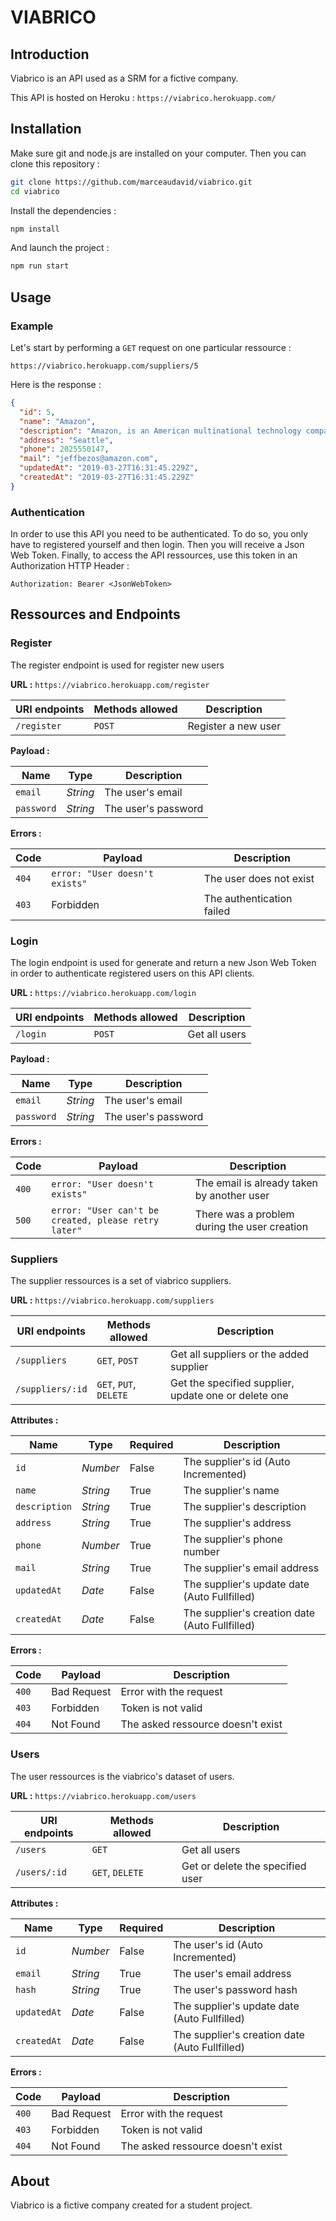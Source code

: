 # VIABRICO

## Introduction

Viabrico is an API used as a SRM for a fictive company.

This API is hosted on Heroku : `https://viabrico.herokuapp.com/`

## Installation

Make sure git and node.js are installed on your computer. Then you can clone this repository :

```bash
git clone https://github.com/marceaudavid/viabrico.git
cd viabrico
```

Install the dependencies :

```bash
npm install
```

And launch the project :

```bash
npm run start
```

## Usage

### Example

Let's start by performing a `GET` request on one particular ressource :

`https://viabrico.herokuapp.com/suppliers/5`

Here is the response :

```json
{
  "id": 5,
  "name": "Amazon",
  "description": "Amazon, is an American multinational technology company based in Seattle, Washington that focuses in e-commerce, cloud computing, and artificial intelligence.",
  "address": "Seattle",
  "phone": 2025550147,
  "mail": "jeffbezos@amazon.com",
  "updatedAt": "2019-03-27T16:31:45.229Z",
  "createdAt": "2019-03-27T16:31:45.229Z"
}
```

### Authentication

In order to use this API you need to be authenticated. To do so, you only have to registered yourself and then login. Then you will receive a Json Web Token. Finally, to access the API ressources, use this token in an Authorization HTTP Header :

```http
Authorization: Bearer <JsonWebToken>
```

## Ressources and Endpoints

### Register

The register endpoint is used for register new users

**URL :** `https://viabrico.herokuapp.com/register`

| URI endpoints | Methods allowed | Description         |
| ------------- | --------------- | ------------------- |
| `/register`   | `POST`          | Register a new user |

**Payload :**

| Name       | Type     | Description         |
| ---------- | -------- | ------------------- |
| `email`    | _String_ | The user's email    |
| `password` | _String_ | The user's password |

**Errors :**

| Code  | Payload                        | Description               |
| ----- | ------------------------------ | ------------------------- |
| `404` | `error: "User doesn't exists"` | The user does not exist   |
| `403` | Forbidden                      | The authentication failed |

### Login

The login endpoint is used for generate and return a new Json Web Token in order to authenticate registered users on this API clients.

**URL :** `https://viabrico.herokuapp.com/login`

| URI endpoints | Methods allowed | Description   |
| ------------- | --------------- | ------------- |
| `/login`      | `POST`          | Get all users |

**Payload :**

| Name       | Type     | Description         |
| ---------- | -------- | ------------------- |
| `email`    | _String_ | The user's email    |
| `password` | _String_ | The user's password |

**Errors :**

| Code  | Payload                                              | Description                                  |
| ----- | ---------------------------------------------------- | -------------------------------------------- |
| `400` | `error: "User doesn't exists"`                       | The email is already taken by another user   |
| `500` | `error: "User can't be created, please retry later"` | There was a problem during the user creation |

### Suppliers

The supplier ressources is a set of viabrico suppliers.

**URL :** `https://viabrico.herokuapp.com/suppliers`

| URI endpoints    | Methods allowed        | Description                                          |
| ---------------- | ---------------------- | ---------------------------------------------------- |
| `/suppliers`     | `GET`, `POST`          | Get all suppliers or the added supplier              |
| `/suppliers/:id` | `GET`, `PUT`, `DELETE` | Get the specified supplier, update one or delete one |

**Attributes :**

| Name          | Type     | Required | Description                                    |
| ------------- | -------- | -------- | ---------------------------------------------- |
| `id`          | _Number_ | False    | The supplier's id (Auto Incremented)           |
| `name`        | _String_ | True     | The supplier's name                            |
| `description` | _String_ | True     | The supplier's description                     |
| `address`     | _String_ | True     | The supplier's address                         |
| `phone`       | _Number_ | True     | The supplier's phone number                    |
| `mail`        | _String_ | True     | The supplier's email address                   |
| `updatedAt`   | _Date_   | False    | The supplier's update date (Auto Fullfilled)   |
| `createdAt`   | _Date_   | False    | The supplier's creation date (Auto Fullfilled) |

**Errors :**

| Code  | Payload     | Description                       |
| ----- | ----------- | --------------------------------- |
| `400` | Bad Request | Error with the request            |
| `403` | Forbidden   | Token is not valid                |
| `404` | Not Found   | The asked ressource doesn't exist |

### Users

The user ressources is the viabrico's dataset of users.

**URL :** `https://viabrico.herokuapp.com/users`

| URI endpoints | Methods allowed | Description                      |
| ------------- | --------------- | -------------------------------- |
| `/users`      | `GET`           | Get all users                    |
| `/users/:id`  | `GET`, `DELETE` | Get or delete the specified user |

**Attributes :**

| Name        | Type     | Required | Description                                    |
| ----------- | -------- | -------- | ---------------------------------------------- |
| `id`        | _Number_ | False    | The user's id (Auto Incremented)               |
| `email`     | _String_ | True     | The user's email address                       |
| `hash`      | _String_ | True     | The user's password hash                       |
| `updatedAt` | _Date_   | False    | The supplier's update date (Auto Fullfilled)   |
| `createdAt` | _Date_   | False    | The supplier's creation date (Auto Fullfilled) |

**Errors :**

| Code  | Payload     | Description                       |
| ----- | ----------- | --------------------------------- |
| `400` | Bad Request | Error with the request            |
| `403` | Forbidden   | Token is not valid                |
| `404` | Not Found   | The asked ressource doesn't exist |

## About

Viabrico is a fictive company created for a student project.

